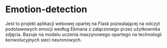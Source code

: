 # Emotion-detection
Jest to projekt aplikacji webowej opartej na Flask pozwalającej na odczyt podstawowych emocji według Ekmana z załączonego przez użytkownika zdjęcia.
Bazuje na modelu uczenia maszynowego opartego na technologii konwolucyjnych sieci neuronowych.
